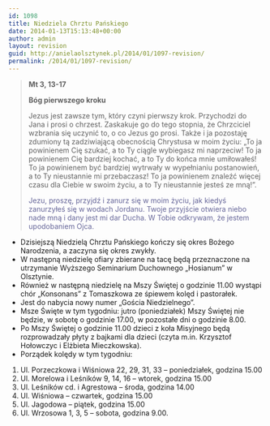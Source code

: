 ```yaml
---
id: 1098
title: Niedziela Chrztu Pańskiego
date: 2014-01-13T15:13:48+00:00
author: admin
layout: revision
guid: http://anielaolsztynek.pl/2014/01/1097-revision/
permalink: /2014/01/1097-revision/
---
```

> **Mt 3, 13-17**
> 
> **Bóg pierwszego kroku**
> 
> Jezus jest zawsze tym, który czyni pierwszy krok. Przychodzi do Jana i prosi o chrzest. Zaskakuje go do tego stopnia, że Chrzciciel wzbrania się uczynić to, o co Jezus go prosi. Także i ja pozostaję zdumiony tą zadziwiającą obecnością Chrystusa w moim życiu: &#8222;To ja powinienem Cię szukać, a to Ty ciągle wybiegasz mi naprzeciw! To ja powinienem Cię bardziej kochać, a to Ty do końca mnie umiłowałeś! To ja powinienem być bardziej wytrwały w wypełnianiu postanowień, a to Ty nieustannie mi przebaczasz! To ja powinienem znaleźć więcej czasu dla Ciebie w swoim życiu, a to Ty nieustannie jesteś ze mną!&#8221;.
> 
> <span style="color: #666699;">Jezu, proszę, przyjdź i zanurz się w moim życiu, jak kiedyś zanurzyłeś się w wodach Jordanu. Twoje przyjście otwiera niebo nade mną i dany jest mi dar Ducha. W Tobie odkrywam, że jestem upodobaniem Ojca.</span>

  * Dzisiejszą Niedzielą Chrztu Pańskiego kończy się okres Bożego Narodzenia, a zaczyna się okres zwykły.
  * W następną niedzielę ofiary zbierane na tacę będą przeznaczone na utrzymanie Wyższego Seminarium Duchownego &#8222;Hosianum&#8221; w Olsztynie.
  * Również w następną niedzielę na Mszy Świętej o godzinie 11.00 wystąpi chór &#8222;Konsonans&#8221; z Tomaszkowa ze śpiewem kolęd i pastorałek.
  * Jest do nabycia nowy numer &#8222;Gościa Niedzielnego&#8221;.
  * Msze Święte w tym tygodniu: jutro (poniedziałek) Mszy Świętej nie będzie, w sobotę o godzinie 17.00, w pozostałe dni o godzinie 8.00.
  * Po Mszy Świętej o godzinie 11.00 dzieci z koła Misyjnego będą rozprowadzały płyty z bajkami dla dzieci (czyta m.in. Krzysztof Hołowczyc i Elżbieta Mieczkowska).
  * Porządek kolędy w tym tygodniu:

<span style="font-size: 16px;"></p> 

<ol>
  <li>
    Ul. Porzeczkowa i Wiśniowa 22, 29, 31, 33 &#8211; poniedziałek, godzina 15.00
  </li>
  <li>
    Ul. Morelowa i Leśników 9, 14, 16 &#8211; wtorek, godzina 15.00
  </li>
  <li>
    Ul. Leśników cd. i Agrestowa &#8211; środa, godzina 14.00
  </li>
  <li>
    Ul. Wiśniowa &#8211; czwartek, godzina 15.00
  </li>
  <li>
    Ul. Jagodowa &#8211; piątek, godzina 15.00
  </li>
  <li>
    Ul. Wrzosowa 1, 3, 5 &#8211; sobota, godzina 9.00.
  </li>
</ol>

<p>
  </span>
</p>